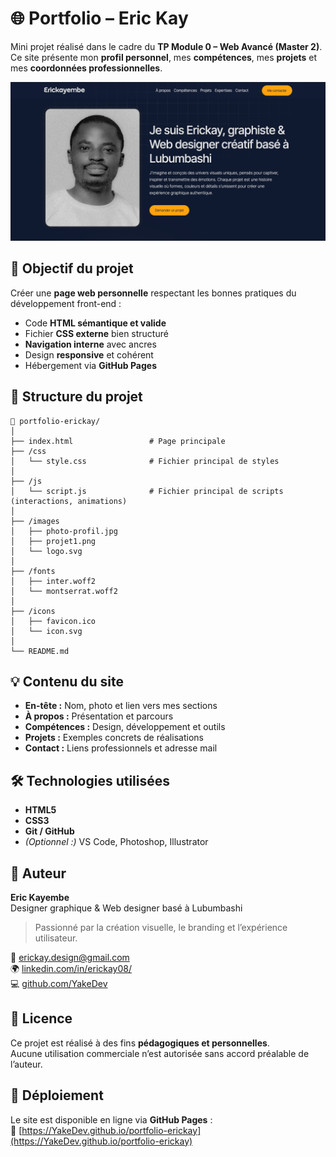 # 🌐 Portfolio – Eric Kay

Mini projet réalisé dans le cadre du **TP Module 0 – Web Avancé (Master 2)**.  
Ce site présente mon **profil personnel**, mes **compétences**, mes **projets** et mes **coordonnées professionnelles**.

![Screenshot du hero section](image.png)

## 🚀 Objectif du projet

Créer une **page web personnelle** respectant les bonnes pratiques du développement front-end :

- Code **HTML sémantique et valide**
- Fichier **CSS externe** bien structuré
- **Navigation interne** avec ancres
- Design **responsive** et cohérent
- Hébergement via **GitHub Pages**

## 🧩 Structure du projet

```
📁 portfolio-erickay/
│
├── index.html                 # Page principale
├── /css
│   └── style.css              # Fichier principal de styles
│
├── /js
│   └── script.js              # Fichier principal de scripts (interactions, animations)
│
├── /images
│   ├── photo-profil.jpg
│   ├── projet1.png
│   └── logo.svg
│
├── /fonts
│   ├── inter.woff2
│   └── montserrat.woff2
│
├── /icons
│   ├── favicon.ico
│   └── icon.svg
│
└── README.md
```

## 💡 Contenu du site

- **En-tête :** Nom, photo et lien vers mes sections
- **À propos :** Présentation et parcours
- **Compétences :** Design, développement et outils
- **Projets :** Exemples concrets de réalisations
- **Contact :** Liens professionnels et adresse mail

## 🛠️ Technologies utilisées

- **HTML5**
- **CSS3**
- **Git / GitHub**
- _(Optionnel :)_ VS Code, Photoshop, Illustrator

## 🧠 Auteur

**Eric Kayembe**  
Designer graphique & Web designer basé à Lubumbashi

> Passionné par la création visuelle, le branding et l’expérience utilisateur.

📧 [erickay.design@gmail.com](erickay.design@gmail.com)  
🌍 [linkedin.com/in/erickay08/](https://www.linkedin.com/in/erickay08/)  
💻 [github.com/YakeDev](https://github.com/YakeDev)

## 📢 Licence

Ce projet est réalisé à des fins **pédagogiques et personnelles**.  
Aucune utilisation commerciale n’est autorisée sans accord préalable de l’auteur.

## 🔗 Déploiement

Le site est disponible en ligne via **GitHub Pages** :  
🔗 [https://YakeDev.github.io/portfolio-erickay](https://YakeDev.github.io/portfolio-erickay)
